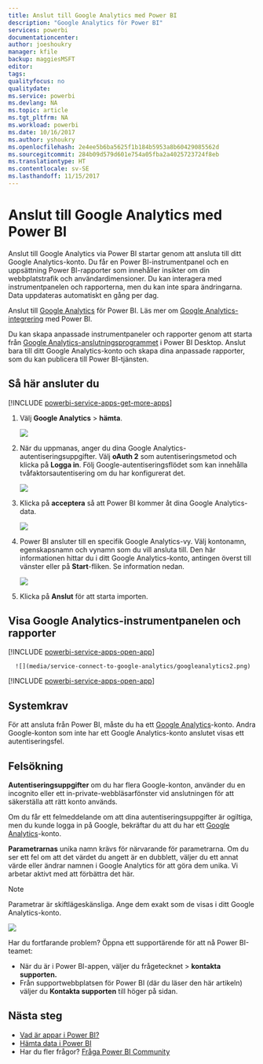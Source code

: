 ```yaml
---
title: Anslut till Google Analytics med Power BI
description: "Google Analytics för Power BI"
services: powerbi
documentationcenter: 
author: joeshoukry
manager: kfile
backup: maggiesMSFT
editor: 
tags: 
qualityfocus: no
qualitydate: 
ms.service: powerbi
ms.devlang: NA
ms.topic: article
ms.tgt_pltfrm: NA
ms.workload: powerbi
ms.date: 10/16/2017
ms.author: yshoukry
ms.openlocfilehash: 2e4ee5b6ba5625f1b184b5953a8b60429085562d
ms.sourcegitcommit: 284b09d579d601e754a05fba2a4025723724f8eb
ms.translationtype: HT
ms.contentlocale: sv-SE
ms.lasthandoff: 11/15/2017
---
```

# <a name="connect-to-google-analytics-with-power-bi"></a>Anslut till Google Analytics med Power BI
Anslut till Google Analytics via Power BI startar genom att ansluta till ditt Google Analytics-konto. Du får en Power BI-instrumentpanel och en uppsättning Power BI-rapporter som innehåller insikter om din webbplatstrafik och användardimensioner. Du kan interagera med instrumentpanelen och rapporterna, men du kan inte spara ändringarna. Data uppdateras automatiskt en gång per dag.

Anslut till [Google Analytics](https://app.powerbi.com/getdata/services/google-analytics) för Power BI. Läs mer om [Google Analytics-integrering](https://powerbi.microsoft.com/integrations/google-analytics) med Power BI.

Du kan skapa anpassade instrumentpaneler och rapporter genom att starta från [Google Analytics-anslutningsprogrammet](service-google-analytics-connector.md) i Power BI Desktop. Anslut bara till ditt Google Analytics-konto och skapa dina anpassade rapporter, som du kan publicera till Power BI-tjänsten.

## <a name="how-to-connect"></a>Så här ansluter du
[!INCLUDE [powerbi-service-apps-get-more-apps](./includes/powerbi-service-apps-get-more-apps.md)]

1. Välj **Google Analytics** \> **hämta**.
   
   ![](media/service-connect-to-google-analytics/ga.png)
2. När du uppmanas, anger du dina Google Analytics-autentiseringsuppgifter. Välj **oAuth 2** som autentiseringsmetod och klicka på **Logga in**. Följ Google-autentiseringsflödet som kan innehålla tvåfaktorsautentisering om du har konfigurerat det.
   
   ![](media/service-connect-to-google-analytics/creds.png)
3. Klicka på **acceptera** så att Power BI kommer åt dina Google Analytics-data.
   
   ![](media/service-connect-to-google-analytics/googleanalytics.png)
4. Power BI ansluter till en specifik Google Analytics-vy. Välj kontonamn, egenskapsnamn och vynamn som du vill ansluta till. Den här informationen hittar du i ditt Google Analytics-konto, antingen överst till vänster eller på **Start**-fliken. Se information nedan. 
   
   ![](media/service-connect-to-google-analytics/params2.png)
5. Klicka på **Anslut** för att starta importen. 

## <a name="view-the-google-analytics-dashboard-and-reports"></a>Visa Google Analytics-instrumentpanelen och rapporter
[!INCLUDE [powerbi-service-apps-open-app](./includes/powerbi-service-apps-open-app.md)]

      ![](media/service-connect-to-google-analytics/googleanalytics2.png)

[!INCLUDE [powerbi-service-apps-open-app](./includes/powerbi-service-apps-what-now.md)]

## <a name="system-requirements"></a>Systemkrav
För att ansluta från Power BI, måste du ha ett [Google Analytics](https://www.google.com/analytics/)-konto. Andra Google-konton som inte har ett Google Analytics-konto anslutet visas ett autentiseringsfel.

## <a name="troubleshooting"></a>Felsökning
**Autentiseringsuppgifter** om du har flera Google-konton, använder du en incognito eller ett in-private-webbläsarfönster vid anslutningen för att säkerställa att rätt konto används.

Om du får ett felmeddelande om att dina autentiseringsuppgifter är ogiltiga, men du kunde logga in på Google, bekräftar du att du har ett [Google Analytics](https://www.google.com/analytics/)-konto.

**Parametrarnas** unika namn krävs för närvarande för parametrarna. Om du ser ett fel om att det värdet du angett är en dubblett, väljer du ett annat värde eller ändrar namnen i Google Analytics för att göra dem unika. Vi arbetar aktivt med att förbättra det här.

>[!NOTE]
>Parametrar är skiftlägeskänsliga. Ange dem exakt som de visas i ditt Google Analytics-konto.

![](media/service-connect-to-google-analytics/pbi_googleanalytics1.png)

Har du fortfarande problem? Öppna ett supportärende för att nå Power BI-teamet:

* När du är i Power BI-appen, väljer du frågetecknet \> **kontakta supporten.**
* Från supportwebbplatsen för Power BI (där du läser den här artikeln) väljer du **Kontakta supporten** till höger på sidan.

## <a name="next-steps"></a>Nästa steg
* [Vad är appar i Power BI?](service-install-use-apps.md)
* [Hämta data i Power BI](service-get-data.md)
* Har du fler frågor? [Fråga Power BI Community](http://community.powerbi.com/)

